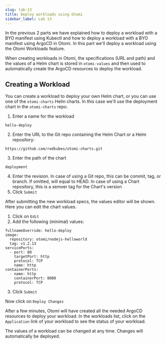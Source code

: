 ```yaml
---
slug: lab-13
title: Deploy workloads using Otomi
sidebar_label: Lab 13
---
```


In the previous 2 parts we have explained how to deploy a workload with a BYO manifest using Kubectl and how to deploy a workload with a BYO manifest using ArgoCD in Otomi. In this part we'll deploy a workload using the Otomi Workloads feature.

When creating workloads in Otomi, the specifications (URL and path) and the values of a Helm chart is stored in `otomi-values` and then used to automatically create the ArgoCD resources to deploy the workload.

## Creating a Workload

You can create a workload to deploy your own Helm chart, or you can use one of the `otomi-charts` Helm charts. In this case we'll use the deployment chart in the `otomi-charts` repo.

1. Enter a name for the workload

```
hello-deploy
```

2. Enter the URL to the Git repo containing the Helm Chart or a Helm repository:

```
https://github.com/redkubes/otomi-charts.git
```

3. Enter the path of the chart

```
deployment
```

4. Enter the revision. In case of using a Git repo, this can be commit, tag, or branch. If omitted, will equal to HEAD. In case of using a Chart repository, this is a semver tag for the Chart's version
5. Click `Submit`

After submitting the new workload specs, the values editor will be shown. Here you can edit the chart values.

1. Click on `Edit`
2. Add the following (minimal) values:

```
fullnameOverride: hello-deploy
image:
  repository: otomi/nodejs-helloworld
  tag: v1.2.13
servicePorts:
  - port: 80
    targetPort: http
    protocol: TCP
    name: http
containerPorts:
  - name: http
    containerPort: 8080
    protocol: TCP
```


3. Click `Submit`

Now click on `Deploy Changes`

After a few minutes, Otomi will have created all the needed ArgoCD resources to deploy your workload. In the workloads list, click on the `Application` link of your workload to see the status of your workload.

The values of a workload can be changed at any time. Changes will automatically be deployed.